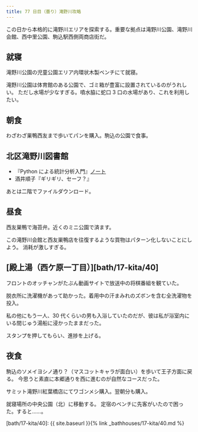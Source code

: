 ```yaml
---
title: 77 日目（曇り）滝野川攻略
---
```


この日から本格的に滝野川エリアを探索する。重要な拠点は滝野川公園、滝野川会館、西中里公園、駒込駅西側両商店街だ。

## 就寝

滝野川公園の児童公園エリア内環状木製ベンチにて就寝。

滝野川公園は体育館のある公園で、ゴミ箱が豊富に設置されているのがうれしい。
ただし水場が少なすぎる。噴水脇に蛇口 3 口の水場があり、これを利用したい。

## 朝食

わざわざ巣鴨西友まで歩いてパンを購入。駒込の公園で食事。

## 北区滝野川図書館

* 『Python による統計分析入門』[ノート][yamanouchi18]
* 酒井順子『ギリギリ、セーフ？』

あとは二階でファイルダウンロード。

[yamanouchi18]: https://github.com/showa-yojyo/jupyter-notebooks/yamanouchi18

## 昼食

西友巣鴨で海苔弁。近くのミニ公園で済ます。

この滝野川会館と西友巣鴨店を往復するような買物はパターン化しないことにしよう。
消耗が激しすぎる。

## [殿上湯（西ケ原一丁目）][bath/17-kita/40]

フロントのオッチャンがたぶん動画サイトで放送中の将棋番組を観ていた。

脱衣所に洗濯機があって助かった。着用中の汗まみれのズボンを含む全洗濯物を投入。

私の他にもう一人、30 代くらいの男も入浴していたのだが、彼は私が浴室内にいる間じゅう湯船に浸かったままだった。

スタンプを押してもらい、進捗を上げる。

## 夜食

駒込のソメイヨシノ通り？（マスコットキャラが面白い）を歩いて王子方面に戻る。
今思うと素直に本郷通りを西に進むのが自然なコースだった。

サミット滝野川紅葉橋店にてワゴンメシ購入。翌朝分も購入。

就寝場所の中央公園（北）に移動する。
定宿のベンチに先客がいたので困った。すると……。

[bath/17-kita/40]: {{ site.baseurl }}{% link _bathhouses/17-kita/40.md %}
